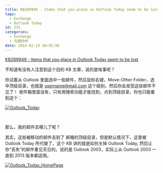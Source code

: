 ```yaml
---
title: KB289949 - Items that you place in Outlook Today seem to be lost
tags:
  - Exchange
  - Outlook Today
id: 232
categories:
  - Exchange
  - 沟通协作
date: 2014-02-13 10:55:56
---
```


[KB289949 - Items that you place in Outlook Today seem to be lost](http://support.microsoft.com/kb/289949 "Items that you place in Outlook Today seem to be lost")

不知道有没有人注意到这个旧的 KB 文章，说的是啥事呢？

你试着从 Outlook 里面选中一些邮件，然后鼠标右键，Move-Other Folder，选中顶级目录，也就是 username@mail.com 这个级别，然后你会发现这些邮件不见了！ 收件箱里面没有，只有用搜索功能才能找到，点到顶级目录，你也只能看到这个：

[![Outlook_Today](http://winotes.net/wp-content/uploads/Outlook_Today-300x46.jpg)](http://winotes.net/wp-content/uploads/Outlook_Today.jpg)

&nbsp;

那么，我的邮件去哪儿了呢？

其实，这些被移动的邮件去到了 邮箱的顶级目录，但是默认情况下，这里被 Outlook Today 所代替了，这个 KB 讲的就是如何关掉 Outlook Today, 然后让你“丢失”的邮件重见天日的。说的是 Outlook 2003，实际上从 Outlook 2003 一直到 2013 版本都适用。

[![Outlook_Today_HomePage](http://winotes.net/wp-content/uploads/Outlook_Today_HomePage.jpg)](http://winotes.net/wp-content/uploads/Outlook_Today_HomePage.jpg)